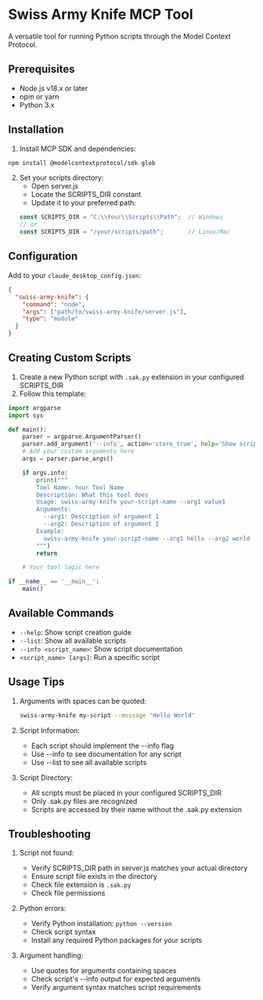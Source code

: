 # Swiss Army Knife MCP Tool

A versatile tool for running Python scripts through the Model Context Protocol.

## Prerequisites
- Node.js v18.x or later
- npm or yarn
- Python 3.x

## Installation

1. Install MCP SDK and dependencies:
```bash
npm install @modelcontextprotocol/sdk glob
```

2. Set your scripts directory:
   - Open server.js
   - Locate the SCRIPTS_DIR constant
   - Update it to your preferred path:
   ```javascript
   const SCRIPTS_DIR = "C:\\Your\\Scripts\\Path";  // Windows
   // or
   const SCRIPTS_DIR = "/your/scripts/path";       // Linux/Mac
   ```

## Configuration

Add to your `claude_desktop_config.json`:
```json
{
  "swiss-army-knife": {
    "command": "node",
    "args": ["path/to/swiss-army-knife/server.js"],
    "type": "module"
  }
}
```

## Creating Custom Scripts

1. Create a new Python script with `.sak.py` extension in your configured SCRIPTS_DIR
2. Follow this template:
```python
import argparse
import sys

def main():
    parser = argparse.ArgumentParser()
    parser.add_argument('--info', action='store_true', help='Show script information')
    # Add your custom arguments here
    args = parser.parse_args()

    if args.info:
        print("""
        Tool Name: Your Tool Name
        Description: What this tool does
        Usage: swiss-army-knife your-script-name --arg1 value1
        Arguments:
          --arg1: Description of argument 1
          --arg2: Description of argument 2
        Example:
          swiss-army-knife your-script-name --arg1 hello --arg2 world
        """)
        return

    # Your tool logic here

if __name__ == '__main__':
    main()
```

## Available Commands

- `--help`: Show script creation guide
- `--list`: Show all available scripts
- `--info <script_name>`: Show script documentation
- `<script_name> [args]`: Run a specific script

## Usage Tips

1. Arguments with spaces can be quoted:
   ```bash
   swiss-army-knife my-script --message "Hello World"
   ```

2. Script Information:
   - Each script should implement the --info flag
   - Use --info to see documentation for any script
   - Use --list to see all available scripts

3. Script Directory:
   - All scripts must be placed in your configured SCRIPTS_DIR
   - Only .sak.py files are recognized
   - Scripts are accessed by their name without the .sak.py extension

## Troubleshooting

1. Script not found:
   - Verify SCRIPTS_DIR path in server.js matches your actual directory
   - Ensure script file exists in the directory
   - Check file extension is `.sak.py`
   - Check file permissions

2. Python errors:
   - Verify Python installation: `python --version`
   - Check script syntax
   - Install any required Python packages for your scripts

3. Argument handling:
   - Use quotes for arguments containing spaces
   - Check script's --info output for expected arguments
   - Verify argument syntax matches script requirements